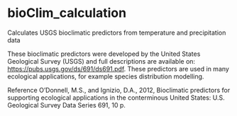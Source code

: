 # bioClim_calculation
Calculates USGS bioclimatic predictors from temperature and precipitation data

These bioclimatic predictors were developed by the United States Geological Survey (USGS) and full descriptions are available on: https://pubs.usgs.gov/ds/691/ds691.pdf. These predictors are used in many ecological applications, for example species distribution modelling. 

Reference
O’Donnell, M.S., and Ignizio, D.A., 2012, Bioclimatic predictors for supporting ecological applications in the conterminous
United States: U.S. Geological Survey Data Series 691, 10 p.
